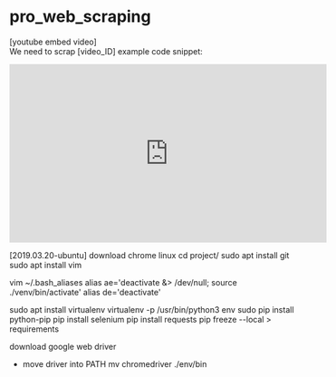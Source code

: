 # pro_web_scraping
[youtube embed video]  
We need to scrap [video_ID]
example code snippet:  
<iframe width="560" height="315" src="https://www.youtube.com/embed/[video_ID]" frameborder="0" allow="accelerometer; autoplay; encrypted-media; gyroscope; picture-in-picture" allowfullscreen></iframe>  

[2019.03.20-ubuntu]
download chrome linux
cd project/
sudo apt install git
sudo apt install vim

vim ~/.bash_aliases
alias ae='deactivate &> /dev/null; source ./venv/bin/activate'
alias de='deactivate'

sudo apt install virtualenv
virtualenv -p /usr/bin/python3 env
sudo pip install python-pip
pip install selenium
pip install requests
pip freeze --local > requirements

download google web driver
- move driver into PATH
mv chromedriver ./env/bin

